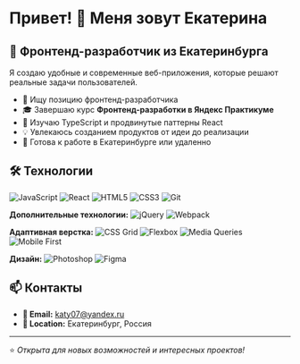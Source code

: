 # Привет! 👋 Меня зовут Екатерина

## 🚀 Фронтенд-разработчик из Екатеринбурга

Я создаю удобные и современные веб-приложения, которые решают реальные задачи пользователей.

- 💼 Ищу позицию фронтенд-разработчика
- 🎓 Завершаю курс **Фронтенд-разработки в Яндекс Практикуме**
- 🌱 Изучаю TypeScript и продвинутые паттерны React
- 💡 Увлекаюсь созданием продуктов от идеи до реализации
- 📍 Готова к работе в Екатеринбурге или удаленно

## 🛠 Технологии

![JavaScript](https://img.shields.io/badge/JavaScript-F7DF1E?style=for-the-badge&logo=javascript&logoColor=black)
![React](https://img.shields.io/badge/React-61DAFB?style=for-the-badge&logo=react&logoColor=black)
![HTML5](https://img.shields.io/badge/HTML5-E34F26?style=for-the-badge&logo=html5&logoColor=white)
![CSS3](https://img.shields.io/badge/CSS3-1572B6?style=for-the-badge&logo=css3&logoColor=white)
![Git](https://img.shields.io/badge/Git-F05032?style=for-the-badge&logo=git&logoColor=white)

**Дополнительные технологии:**
![jQuery](https://img.shields.io/badge/jQuery-0769AD?style=for-the-badge&logo=jquery&logoColor=white)
![Webpack](https://img.shields.io/badge/Webpack-8DD6F9?style=for-the-badge&logo=webpack&logoColor=black)

**Адаптивная верстка:**
![CSS Grid](https://img.shields.io/badge/CSS_Grid-1572B6?style=for-the-badge&logo=css3&logoColor=white)
![Flexbox](https://img.shields.io/badge/Flexbox-1572B6?style=for-the-badge&logo=css3&logoColor=white)
![Media Queries](https://img.shields.io/badge/Media_Queries-1572B6?style=for-the-badge&logo=css3&logoColor=white)
![Mobile First](https://img.shields.io/badge/Mobile_First-1572B6?style=for-the-badge&logo=css3&logoColor=white)

**Дизайн:**
![Photoshop](https://img.shields.io/badge/Adobe%20Photoshop-31A8FF?style=for-the-badge&logo=adobephotoshop&logoColor=white)
![Figma](https://img.shields.io/badge/Figma-F24E1E?style=for-the-badge&logo=figma&logoColor=white)

## 📫 Контакты

- **📧 Email:** katy07@yandex.ru
- **📍 Location:** Екатеринбург, Россия




---

⭐ *Открыта для новых возможностей и интересных проектов!*

